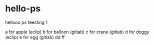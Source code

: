 # hello-ps
hellooo ps teesting 1

a for apple (eclip)
b for balloon (gitlab)
c for crane (gitlab)
d for doggy (eclip)
e for egg (gitlab) dd ff

